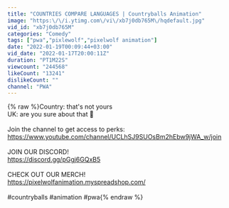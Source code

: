 ```yaml
---
title: "COUNTRIES COMPARE LANGUAGES | Countryballs Animation"
image: "https:\/\/i.ytimg.com\/vi\/xb7j0db765M\/hqdefault.jpg"
vid_id: "xb7j0db765M"
categories: "Comedy"
tags: ["pwa","pixlewolf","pixelwolf animation"]
date: "2022-01-19T00:09:44+03:00"
vid_date: "2022-01-17T20:00:11Z"
duration: "PT1M22S"
viewcount: "244568"
likeCount: "13241"
dislikeCount: ""
channel: "PWA"
---
```

{% raw %}Country: that's not yours<br />UK: are you sure about that 🧐<br /><br />Join the channel to get access to perks:<br /><a rel="nofollow" target="blank" href="https://www.youtube.com/channel/UCLhSJ9SUOsBm2hEbw9jWA_w/join">https://www.youtube.com/channel/UCLhSJ9SUOsBm2hEbw9jWA_w/join</a><br /><br />JOIN OUR DISCORD!<br /><a rel="nofollow" target="blank" href="https://discord.gg/pGgj6GQxB5">https://discord.gg/pGgj6GQxB5</a><br /><br />CHECK OUT OUR MERCH!<br /><a rel="nofollow" target="blank" href="https://pixelwolfanimation.myspreadshop.com/">https://pixelwolfanimation.myspreadshop.com/</a><br /><br />#countryballs #animation #pwa{% endraw %}
